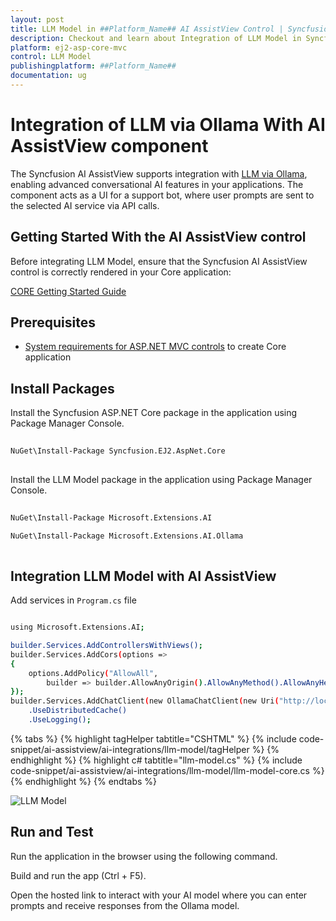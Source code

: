 ```yaml
---
layout: post
title: LLM Model in ##Platform_Name## AI AssistView Control | Syncfusion
description: Checkout and learn about Integration of LLM Model in Syncfusion ##Platform_Name## AI AssistView control of Syncfusion Essential JS 2 and more.
platform: ej2-asp-core-mvc
control: LLM Model
publishingplatform: ##Platform_Name##
documentation: ug
---
```

 
# Integration of LLM via Ollama With AI AssistView component

The Syncfusion AI AssistView supports integration with [LLM via Ollama](https://ollama.com), enabling advanced conversational AI features in your applications. The component acts as a UI for a support bot, where user prompts are sent to the selected AI service via API calls.

## Getting Started With the AI AssistView control
 
Before integrating LLM Model, ensure that the Syncfusion AI AssistView control is correctly rendered in your Core application:
 
[ CORE Getting Started Guide](../getting-started)
 
## Prerequisites

* [System requirements for ASP.NET MVC controls](https://ej2.syncfusion.com/aspnetmvc/documentation/system-requirements) to create Core application
 
## Install Packages
 
Install the Syncfusion ASP.NET Core package in the application  using Package Manager Console.
 
```bash
 
NuGet\Install-Package Syncfusion.EJ2.AspNet.Core
 
```

Install the LLM Model package in the application using Package Manager Console.
 
```bash
 
NuGet\Install-Package Microsoft.Extensions.AI

NuGet\Install-Package Microsoft.Extensions.AI.Ollama
 
```
 
##  Integration LLM Model with AI AssistView

Add services in `Program.cs` file 

```bash

using Microsoft.Extensions.AI;

builder.Services.AddControllersWithViews();
builder.Services.AddCors(options =>
{
    options.AddPolicy("AllowAll",
        builder => builder.AllowAnyOrigin().AllowAnyMethod().AllowAnyHeader());
});
builder.Services.AddChatClient(new OllamaChatClient(new Uri("http://localhost:11434/"), "deepseek-r1"))
    .UseDistributedCache()
    .UseLogging();

```

{% tabs %}
{% highlight tagHelper tabtitle="CSHTML" %}
{% include code-snippet/ai-assistview/ai-integrations/llm-model/tagHelper %}
{% endhighlight %}
{% highlight c# tabtitle="llm-model.cs" %}
{% include code-snippet/ai-assistview/ai-integrations/llm-model/llm-model-core.cs %}
{% endhighlight %}
{% endtabs %}
 
![LLM Model](../images/llm-model.png)

## Run and Test
 
Run the application in the browser using the following command.
 
Build and run the app (Ctrl + F5).
 
Open the hosted link to interact with your AI model where you can enter prompts and receive responses from the Ollama model.